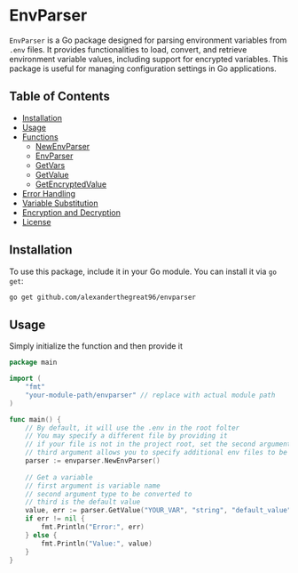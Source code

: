 # EnvParser

`EnvParser` is a Go package designed for parsing environment variables from `.env` files. It provides functionalities to load, convert, and retrieve environment variable values, including support for encrypted variables. This package is useful for managing configuration settings in Go applications.

## Table of Contents

- [Installation](#installation)
- [Usage](#usage)
- [Functions](#functions)
  - [NewEnvParser](#newenvparser)
  - [EnvParser](#envparser)
  - [GetVars](#getvars)
  - [GetValue](#getvalue)
  - [GetEncryptedValue](#getencryptedvalue)
- [Error Handling](#error-handling)
- [Variable Substitution](#variable-substitution)
- [Encryption and Decryption](#encryption-and-decryption)
- [License](#license)

## Installation

To use this package, include it in your Go module. You can install it via `go get`:

```bash
go get github.com/alexanderthegreat96/envparser

```
## Usage
Simply initialize the function and then provide it 
```go
package main

import (
    "fmt"
    "your-module-path/envparser" // replace with actual module path
)

func main() {
    // By default, it will use the .env in the root folter
    // You may specify a different file by providing it
    // if your file is not in the project root, set the second argument to false
    // third argument allows you to specify additional env files to be parsed
    parser := envparser.NewEnvParser()
    
    // Get a variable
    // first argument is variable name
    // second argument type to be converted to
    // third is the default value
    value, err := parser.GetValue("YOUR_VAR", "string", "default_value")
    if err != nil {
        fmt.Println("Error:", err)
    } else {
        fmt.Println("Value:", value)
    }
}
```

